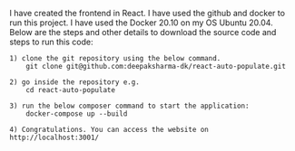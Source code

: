 I have created the frontend in React. I have used the github and docker to run this project. I have used the Docker 20.10 on my OS Ubuntu 20.04. Below are the steps and other details to download the source code and steps to run this code:
	
	1) clone the git repository using the below command.
		git clone git@github.com:deepaksharma-dk/react-auto-populate.git
		
	2) go inside the repository e.g. 
		cd react-auto-populate
	
	3) run the below composer command to start the application:
		docker-compose up --build 
	
	4) Congratulations. You can access the website on http://localhost:3001/
